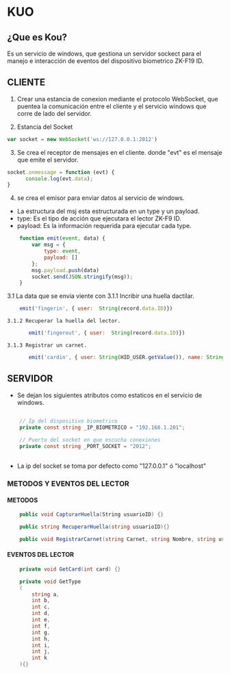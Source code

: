# KUO

## ¿Que es Kou?
Es un servicio de windows, que gestiona un servidor sockect para el manejo e interacción de eventos del dispositivo biometrico ZK-F19 ID.

## CLIENTE

1. Crear una estancia de conexion mediante el protocolo WebSocket, que puentea la comunicación entre el cliente y el servicio windows que corre de lado del servidor.

2. Estancia del Socket
```js
var socket = new WebSocket('ws://127.0.0.1:2012')
```

3. Se crea el receptor de mensajes en el cliente. donde "evt" es el mensaje que emite el servidor.

```js
socket.onmessage = function (evt) {
      console.log(evt.data);
}
```

4. se crea el emisor para  enviar datos al servicio de windows.

* La estructura del msj esta estructurada en un type y un payload.
* type: Es el tipo de acción que ejecutara el lector ZK-F9 ID.
* payload: Es la información requerida para ejecutar cada type. 

```js
	function emit(event, data) {
		var msg = {
			type: event,
			payload: []
		};
		msg.payload.push(data)
		socket.send(JSON.stringify(msg));
	} 
```

3.1 La data que se envia viente con 
3.1.1 Incribir una huella dactilar.

```js
	emit('fingerin', { user:  String(record.data.ID)})
```

	3.1.2 Recuperar la huella del lector.
```js
       emit('fingerout', { user:  String(record.data.ID)})
```
	3.1.3 Registrar un carnet.
```js
	   emit('cardin', { user: String(HID_USER.getValue()), name: String(HNOMBRE_USER.getValue()), card: String(record.data.ETIQ_ETIQUETA) })
```

## SERVIDOR

* Se dejan los siguientes atributos como estaticos en el servicio de windows.

```c#

	// Ip del dispositivo biometrico
	private const string _IP_BIOMETRICO = "192.168.1.201";
	
	// Puerto del socket en que escucha conexiones
	private const string _PORT_SOCKET = "2012";
	
```
* La ip del socket se toma por defecto como "127.0.0.1" ó "localhost"

### METODOS Y EVENTOS DEL LECTOR

#### METODOS 
 
```c#
	public void CapturarHuella(String usuarioID) {}
```
```c#
	public string RecuperarHuella(string usuarioID){} 
```
```c#
	public void RegistrarCarnet(string Carnet, string Nombre, string usuarioID) {}
```

#### EVENTOS DEL LECTOR
```c#
	private void GetCard(int card) {}
```

```c#
	private void GetType
	(
		string a, 
		int b, 
		int c, 
		int d, 
		int e, 
		int f, 
		int g, 
		int h, 
		int i, 
		int j, 
		int k
	){}
```

